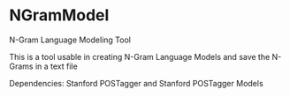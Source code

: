 # NGramModel
N-Gram Language Modeling Tool

This is a tool usable in creating N-Gram Language Models and save the N-Grams in a text file

Dependencies:
  Stanford POSTagger and Stanford POSTagger Models


